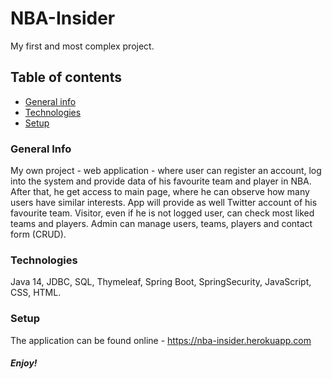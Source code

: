 # NBA-Insider

My first and most complex project.

## Table of contents
* [General info](#general-info)
* [Technologies](#technologies)
* [Setup](#setup)


### General Info
My own project - web application - where user can register an account, 
log into the system and provide data of his favourite team and player in NBA.
After that, he get access to main page, where he can observe how many users have similar interests. 
App will provide as well Twitter account of his favourite team. 
Visitor, even if he is not logged user, can check most liked teams and players.
Admin can manage users, teams, players and contact form (CRUD). 

### Technologies
Java 14, JDBC, SQL, Thymeleaf, Spring Boot,
SpringSecurity, JavaScript, CSS, HTML.

### Setup
The application can be found online - https://nba-insider.herokuapp.com


#####  Enjoy!


